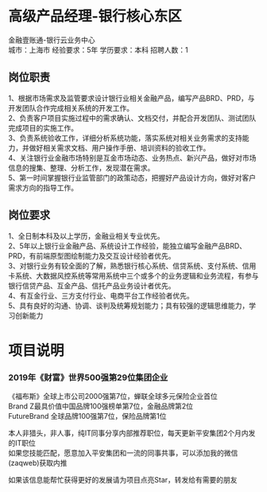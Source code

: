 # 高级产品经理-银行核心东区
金融壹账通-银行云业务中心  
城市：上海市 经验要求：5年 学历要求：本科  招聘人数：1

## 岗位职责
1、根据市场需求及监管要求设计银行业相关金融产品，编写产品BRD、PRD，与开发团队合作完成相关系统的开发工作。   
2、负责客户项目实施过程中的需求确认、文档交付，并配合开发团队、测试团队完成项目的实施工作。   
3、负责系统验收工作，详细分析系统功能，落实系统对相关业务需求的支持能力，并做好相关需求文档、用户操作手册、培训资料的验收工作。   
4、关注银行业金融市场特别是互金市场动态、业务热点、新兴产品，做好对市场信息的搜集、整理、分析工作，发现潜在需求。   
5、第一时间掌握银行业监管部门的政策动态，把握好产品设计方向，做好对客户需求方向的指导工作。

## 岗位要求
1、全日制本科及以上学历，金融业相关专业优先。   
2、5年以上银行业金融产品、系统设计工作经验，能独立编写金融产品BRD、PRD，有前端原型图绘制能力及交互设计经验者优先。   
3、对银行业务有较全面的了解，熟悉银行核心系统、信贷系统、支付系统、信用卡系统、大数据风控系统等常用系统中三个或多个的业务逻辑和业务流程，有参与银行信贷产品、互金产品、信托产品业务设计者优先。   
4、有互金行业、三方支付行业、电商平台工作经验者优先。   
5、具有良好的沟通、协调、谈判及统筹规划能力；具有较强的逻辑思维能力，学习创新能力

# 项目说明

### 2019年《财富》世界500强第29位集团企业
《福布斯》全球上市公司2000强第7位，蝉联全球多元保险企业首位  
Brand Z最具价值中国品牌100强榜单第7位，金融品牌第2位  
FutureBrand 全球品牌100强第7位，保险品牌第1位

本人非猎头，非人事，纯IT同事分享内部推荐职位，每天更新平安集团2个月内发的IT职位  
如果您技能匹配，愿意加入平安集团和一流的同事共事，可以添加我的微信(zaqweb)获取内推 

如果该信息能帮忙获得更好的发展请为项目点亮Star，转发给有需要的朋友




